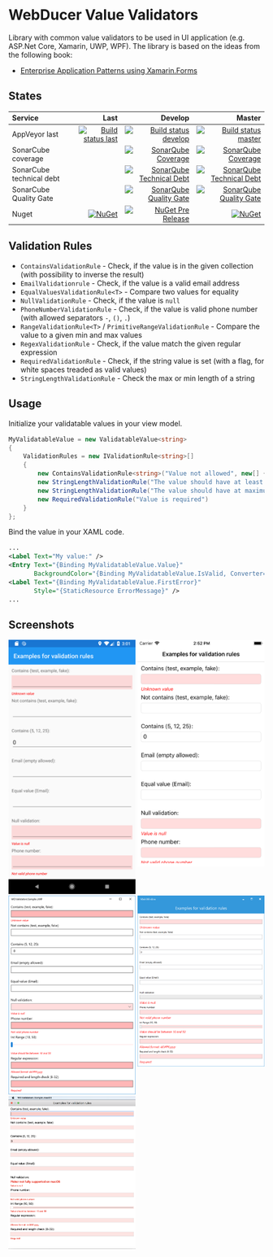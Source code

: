 # WebDucer Value Validators

Library with common value validators to be used in UI application (e.g. ASP.Net Core, Xamarin, UWP, WPF). The library is based on the ideas from the following book:

- [Enterprise Application Patterns using Xamarin.Forms](https://docs.microsoft.com/en-us/xamarin/xamarin-forms/enterprise-application-patterns/)

## States

| Service | Last | Develop | Master |
| :------ | ---: | ------: | -----: |
| AppVeyor last | [![Build status last](https://ci.appveyor.com/api/projects/status/of68gs43ggd5gyfs?svg=true)](https://ci.appveyor.com/project/WebDucer/wd-valuevalidators) | [![Build status develop](https://ci.appveyor.com/api/projects/status/of68gs43ggd5gyfs/branch/develop?svg=true)](https://ci.appveyor.com/project/WebDucer/wd-valuevalidators/branch/develop) | [![Build status master](https://ci.appveyor.com/api/projects/status/of68gs43ggd5gyfs/branch/master?svg=true)](https://ci.appveyor.com/project/WebDucer/wd-valuevalidators/branch/master)
| SonarCube coverage | | [![SonarQube Coverage](https://sonarcloud.io/api/project_badges/measure?branch=develop&project=WD.ValueValidators&metric=coverage)](https://sonarcloud.io/dashboard?branch=develop&id=WD.ValueValidators) | [![SonarQube Coverage](https://sonarcloud.io/api/project_badges/measure?project=WD.ValueValidators&metric=coverage)](https://sonarcloud.io/dashboard?id=WD.ValueValidators) |
| SonarCube technical debt | | [![SonarQube Technical Debt](https://sonarcloud.io/api/project_badges/measure?branch=develop&project=WD.ValueValidators&metric=sqale_index)](https://sonarcloud.io/dashboard?branch=develop&id=WD.ValueValidators) | [![SonarQube Technical Debt](https://sonarcloud.io/api/project_badges/measure?project=WD.ValueValidators&metric=sqale_index)](https://sonarcloud.io/dashboard?id=WD.ValueValidators) |
| SonarCube Quality Gate | | [![SonarQube Quality Gate](https://sonarcloud.io/api/project_badges/measure?branch=develop&project=WD.ValueValidators&metric=alert_status)](https://sonarcloud.io/dashboard?branch=develop&id=WD.ValueValidators) | [![SonarQube Quality Gate](https://sonarcloud.io/api/project_badges/measure?project=WD.ValueValidators&metric=alert_status)](https://sonarcloud.io/dashboard?id=WD.ValueValidators) |
| Nuget |  [![NuGet](https://img.shields.io/nuget/dt/WD.ValueValidators.svg)](https://www.nuget.org/packages/WD.ValueValidators) | [![NuGet Pre Release](https://img.shields.io/nuget/vpre/WD.ValueValidators.svg)](https://www.nuget.org/packages/WD.ValueValidators) | [![NuGet](https://img.shields.io/nuget/v/WD.ValueValidators.svg)](https://www.nuget.org/packages/WD.ValueValidators) |

## Validation Rules

- `ContainsValidationRule` - Check, if the value is in the given collection (with possibility to inverse the result)
- `EmailValidationrule` - Check, if the value is a valid email address
- `EqualValuesValidationRule<T>` - Compare two values for equality
- `NullValidationRule` - Check, if the value is `null`
- `PhoneNumberValidationRule` - Check, if the value is valid phone number (with allowed separators `-`, `()`, `.`)
- `RangeValidationRule<T>` / `PrimitiveRangeValidationRule` - Compare the value to a given min and max values
- `RegexValidationRule` - Check, if the value match the given regular expression
- `RequiredValidationRule` - Check, if the string value is set (with a flag, for white spaces treaded as valid values)
- `StringLengthValidationRule` - Check the max or min length of a string

## Usage

Initialize your validatable values in your view model.

```csharp
MyValidatableValue = new ValidatableValue<string>
{
    ValidationRules = new IValidationRule<string>[]
    {
        new ContainsValidationRule<string>("Value not allowed", new[] {"test", "example", "fake"}, true),
        new StringLengthValidationRule("The value should have at least 2 characters", 2, false),
        new StringLengthValidationRule("The value should have at maximum 16 charachters", 16),
        new RequiredValidationRule("Value is required")
    }
};
```

Bind the value in your XAML code.

```xml
...
<Label Text="My value:" />
<Entry Text="{Binding MyValidatableValue.Value}"
       BackgroundColor="{Binding MyValidatableValue.IsValid, Converter={StaticResource ValidationColorConverter}}"/>
<Label Text="{Binding MyValidatableValue.FirstError}"
       Style="{StaticResource ErrorMessage}" />
...
```

## Screenshots

<img title="Android screenshot" alt="Android screenshot" src="docs/img/ScreenshotAndroid.png" style="max-width:45%;min-width:250px;"/>
<img title="iOS screenshot" alt="iOS screenshot"  src="docs/img/ScreenshotIos.png" style="max-width:45%;min-width:250px;float:right;"/>

<img title="UWP screenshot" alt="UWP screenshot" src="docs/img/ScreenshotUWP.png" style="max-width:45%;min-width:250px;"/>
<img title="WPF screenshot" alt="WPF screenshot"  src="docs/img/ScreenshotWPF.png" style="max-width:45%;min-width:250px;float:right;"/>

<img title="macOS screenshot" alt="macOS screenshot" src="docs/img/ScreenshotmacOs.png" style="max-width:45%;min-width:250px;"/>